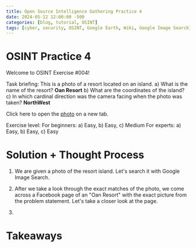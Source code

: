 ```yaml
---
title: Open Source Intelligence Gathering Practice 4
date: 2024-05-12 12:00:00 -500
categories: [blog, tutorial, OSINT]
tags: [cyber, security, OSINT, Google Earth, Wiki, Google Image Search]
---
```


# OSINT Practice 4 
Welcome to OSINT Exercise #004!

Task briefing:
This is a photo of a resort located on an island.
a) What is the name of the resort? **Oan Resort** 
b) What are the coordinates of the island? 
c) In which cardinal direction was the camera facing when the photo was taken? **NorthWest** 

Click here to open the [photo]() on a new tab.

Exercise level:
For beginners: a) Easy, b) Easy, c) Medium
For experts: a) Easy, b) Easy, c) Easy





# Solution + Thought Process

1. We are given a photo of the resort island. Let's search it with Google Image Search.

2. After we take a look through the exact matches of the photo, we come across a Facebook page of an "Oan Resort" with the exact picture from the problem statement. Let's take a closer look at the page.

3. 



# Takeaways



